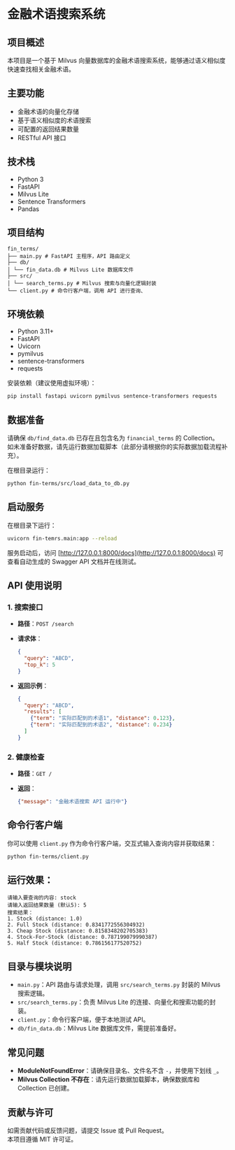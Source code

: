# 金融术语搜索系统

## 项目概述
本项目是一个基于 Milvus 向量数据库的金融术语搜索系统，能够通过语义相似度快速查找相关金融术语。

## 主要功能
- 金融术语的向量化存储
- 基于语义相似度的术语搜索
- 可配置的返回结果数量
- RESTful API 接口

## 技术栈
- Python 3
- FastAPI
- Milvus Lite
- Sentence Transformers
- Pandas

## 项目结构
```plaintext
fin_terms/
├── main.py # FastAPI 主程序，API 路由定义
├── db/
│ └── fin_data.db # Milvus Lite 数据库文件
├── src/
│ └── search_terms.py # Milvus 搜索与向量化逻辑封装
└── client.py # 命令行客户端，调用 API 进行查询、
```

## 环境依赖

- Python 3.11+
- FastAPI
- Uvicorn
- pymilvus
- sentence-transformers
- requests

安装依赖（建议使用虚拟环境）：

```bash
pip install fastapi uvicorn pymilvus sentence-transformers requests
```

## 数据准备

请确保 `db/find_data.db` 已存在且包含名为 `financial_terms` 的 Collection。  
如未准备好数据，请先运行数据加载脚本（此部分请根据你的实际数据加载流程补充）。

在根目录运行：
```bash
python fin-terms/src/load_data_to_db.py
```

## 启动服务

在根目录下运行：

```bash
uvicorn fin-temrs.main:app --reload
```

服务启动后，访问 [http://127.0.0.1:8000/docs](http://127.0.0.1:8000/docs) 可查看自动生成的 Swagger API 文档并在线测试。

## API 使用说明

### 1. 搜索接口

- **路径**：`POST /search`
- **请求体**：

  ```json
  {
    "query": "ABCD",
    "top_k": 5
  }
  ```

- **返回示例**：

  ```json
  {
    "query": "ABCD",
    "results": [
      {"term": "实际匹配到的术语1", "distance": 0.123},
      {"term": "实际匹配到的术语2", "distance": 0.234}
    ]
  }
  ```

### 2. 健康检查

- **路径**：`GET /`
- **返回**：

  ```json
  {"message": "金融术语搜索 API 运行中"}
  ```

## 命令行客户端

你可以使用 `client.py` 作为命令行客户端，交互式输入查询内容并获取结果：

```bash
python fin-terms/client.py
```

## 运行效果：

```plaintext
请输入要查询的内容: stock
请输入返回结果数量 (默认5): 5
搜索结果：
1. Stock (distance: 1.0)
2. Full Stock (distance: 0.8341772556304932)
3. Cheap Stock (distance: 0.8158348202705383)
4. Stock-For-Stock (distance: 0.787199079990387)
5. Half Stock (distance: 0.786156177520752)
```

## 目录与模块说明

- `main.py`：API 路由与请求处理，调用 `src/search_terms.py` 封装的 Milvus 搜索逻辑。
- `src/search_terms.py`：负责 Milvus Lite 的连接、向量化和搜索功能的封装。
- `client.py`：命令行客户端，便于本地测试 API。
- `db/fin_data.db`：Milvus Lite 数据库文件，需提前准备好。

## 常见问题

- **ModuleNotFoundError**：请确保目录名、文件名不含 `-`，并使用下划线 `_`。
- **Milvus Collection 不存在**：请先运行数据加载脚本，确保数据库和 Collection 已创建。

## 贡献与许可

如需贡献代码或反馈问题，请提交 Issue 或 Pull Request。  
本项目遵循 MIT 许可证。



